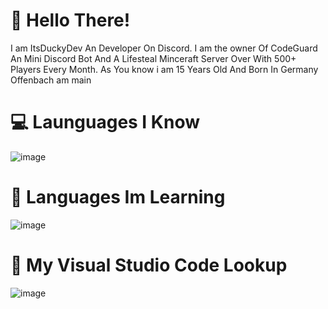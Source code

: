 # 👋 Hello There!

I am ItsDuckyDev An Developer On Discord. I am the owner Of CodeGuard An Mini Discord Bot 
And A Lifesteal Minceraft Server Over With 500+ Players Every Month.
As You know i am 15 Years Old And Born In Germany Offenbach am main 

# 💻 Launguages I Know

![image](https://github.com/user-attachments/assets/b2c7f42e-8b99-49bc-a124-4eaad6ba6477)

# 🎒 Languages Im Learning
![image](https://github.com/user-attachments/assets/ef41fa96-4b89-483d-a29c-95d626102aa0)


# 🔎 My Visual Studio Code Lookup

![image](https://github.com/user-attachments/assets/f80b58e3-6568-4e39-b1ea-15f15c8f906a)
